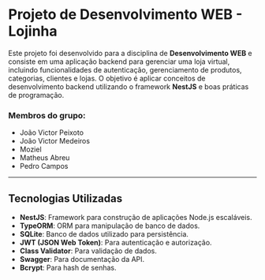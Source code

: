 # Projeto de Desenvolvimento WEB - Lojinha

Este projeto foi desenvolvido para a disciplina de **Desenvolvimento WEB** e consiste em uma aplicação backend para gerenciar uma loja virtual, incluindo funcionalidades de autenticação, gerenciamento de produtos, categorias, clientes e lojas. O objetivo é aplicar conceitos de desenvolvimento backend utilizando o framework **NestJS** e boas práticas de programação.

### Membros do grupo:

- João Victor Peixoto
- João Victor Medeiros
- Moziel
- Matheus Abreu
- Pedro Campos

---

## Tecnologias Utilizadas

- **NestJS**: Framework para construção de aplicações Node.js escaláveis.
- **TypeORM**: ORM para manipulação de banco de dados.
- **SQLite**: Banco de dados utilizado para persistência.
- **JWT (JSON Web Token)**: Para autenticação e autorização.
- **Class Validator**: Para validação de dados.
- **Swagger**: Para documentação da API.
- **Bcrypt**: Para hash de senhas.
